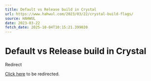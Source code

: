 ```yaml
---
title: Default vs Release build in Crystal
url: https://www.hahwul.com/2023/03/22/crystal-build-flags/
source: HAHWUL
date: 2023-03-22
fetch_date: 2025-10-04T10:15:21.399020
---
```


# Default vs Release build in Crystal

Redirect

[Click here](https://www.hahwul.com/blog/2023/crystal-build-flags/) to be redirected.